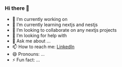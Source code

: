 ### Hi there 👋

- 🔭 I’m currently working on 
- 🌱 I’m currently learning nextjs and nestjs
- 👯 I’m looking to collaborate on any nextjs projects
- 🤔 I’m looking for help with 
- 💬 Ask me about ...
- 📫 How to reach me: <a href='https://www.linkedin.com/in/gokul-ramakrishnann/' >LinkedIn</a>
- 😄 Pronouns: ...
- ⚡ Fun fact: ...

